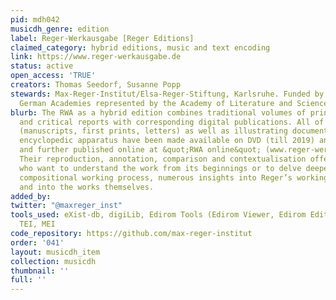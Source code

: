```yaml
---
pid: mdh042
musicdh_genre: edition
label: Reger-Werkausgabe [Reger Editions]
claimed_category: hybrid editions, music and text encoding
link: https://www.reger-werkausgabe.de
status: active
open_access: 'TRUE'
creators: Thomas Seedorf, Susanne Popp
stewards: Max-Reger-Institut/Elsa-Reger-Stiftung, Karlsruhe. Funded by the Union of
  German Academies represented by the Academy of Literature and Science, Mainz.
blurb: The RWA as a hybrid edition combines traditional volumes of printed editions
  and critical reports with corresponding digital publications. All of the sources
  (manuscripts, first prints, letters) as well as illustrating documents and a vast
  encyclopedic apparatus have been made available on DVD (till 2019) and are now re-
  and further published online at &quot;RWA online&quot; (www.reger-werkausgabe.de).
  Their reproduction, annotation, comparison and contextualisation offer all users
  who want to understand the work from its beginnings or to delve deeper into the
  compositional working process, numerous insights into Reger’s working processes
  and into the works themselves.
added_by: 
twitter: "@maxreger_inst"
tools_used: eXist-db, digiLib, Edirom Tools (Edirom Viewer, Edirom Editor, Edirom-Online)
  TEI, MEI
code_repository: https://github.com/max-reger-institut
order: '041'
layout: musicdh_item
collection: musicdh
thumbnail: ''
full: ''
---
```

